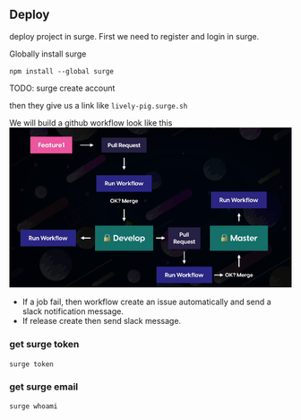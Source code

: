 ## Deploy

deploy project in surge. First we need to register and login in surge.

Globally install surge

```
npm install --global surge
```

TODO: surge create account

then they give us a link like `lively-pig.surge.sh`

We will build a github workflow look like this
![workflow](./workflow.png)

- If a job fail, then workflow create an issue automatically and send a slack notification message.
- If release create then send slack message.

### get surge token
```
surge token
```

### get surge email
```
surge whoami
```